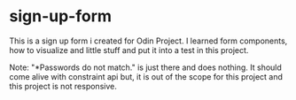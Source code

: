 # sign-up-form
This is a sign up form i created for Odin Project. I learned form components, how to visualize and little stuff and put it into a test in this project. 

Note: "*Passwords do not match." is just there and does nothing. It should come alive with constraint api but, it is out of the scope for this project and this project is not responsive.